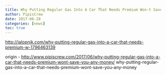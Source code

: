 ```yaml
---
title: Why Putting Regular Gas Into A Car That Needs Premium Won-t Save You Any Money
author: PipisCrew
date: 2017-06-28
categories: [news]
toc: true
---
```


http://jalopnik.com/why-putting-regular-gas-into-a-car-that-needs-premium-w-1796463139

origin - http://www.pipiscrew.com/2017/06/why-putting-regular-gas-into-a-car-that-needs-premium-wont-save-you-any-money/ why-putting-regular-gas-into-a-car-that-needs-premium-wont-save-you-any-money